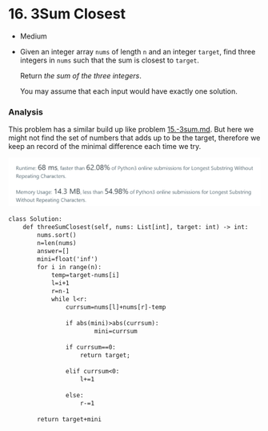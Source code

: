 # 16. 3Sum Closest

* Medium
*   Given an integer array `nums` of length `n` and an integer `target`, find three integers in `nums` such that the sum is closest to `target`.

    Return _the sum of the three integers_.

    You may assume that each input would have exactly one solution.

### Analysis&#x20;

This problem has a similar build up like problem [15.-3sum.md](15.-3sum.md "mention"). But here we might not find the set of numbers that adds up to be the target, therefore we keep an record of the minimal difference each time we try.&#x20;

![](<../.gitbook/assets/image (10) (1) (1).png>)

```
class Solution:
    def threeSumClosest(self, nums: List[int], target: int) -> int:
        nums.sort()
        n=len(nums)
        answer=[]
        mini=float('inf')
        for i in range(n):
            temp=target-nums[i]
            l=i+1
            r=n-1
            while l<r:
                currsum=nums[l]+nums[r]-temp

                if abs(mini)>abs(currsum):
                        mini=currsum
                        
                if currsum==0:
                    return target;

                elif currsum<0:
                    l+=1

                else:
                    r-=1

        return target+mini
```
